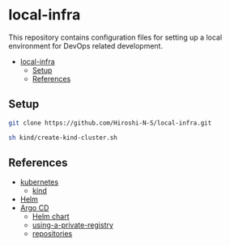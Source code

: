 # local-infra

This repository contains configuration files for setting up a local environment for DevOps related development.

- [local-infra](#local-infra)
  - [Setup](#setup)
  - [References](#references)

## Setup

``` sh
git clone https://github.com/Hiroshi-N-S/local-infra.git

sh kind/create-kind-cluster.sh
```

## References

- [kubernetes](https://kubernetes.io/)
  - [kind](https://kind.sigs.k8s.io/)
- [Helm](https://helm.sh/docs/)
- [Argo CD](https://argoproj.github.io/cd/)
  - [Helm chart](https://artifacthub.io/packages/helm/argo/argo-cd)
  - [using-a-private-registry](https://kubernetes.io/docs/concepts/containers/images/#using-a-private-registry)
  - [repositories](https://argo-cd.readthedocs.io/en/stable/operator-manual/declarative-setup/#repositories)
